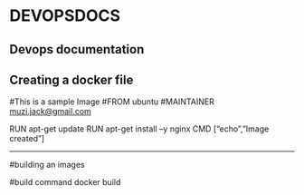 # DEVOPSDOCS
Devops documentation
--------------------------------------

Creating a docker file
--------------------------------------

#This is a sample Image 
#FROM ubuntu
#MAINTAINER muzi.jack@gmail.com 

RUN apt-get update 
RUN apt-get install –y nginx 
CMD [“echo”,”Image created”]

--------------------------------------

#building an images

#build command
docker build


